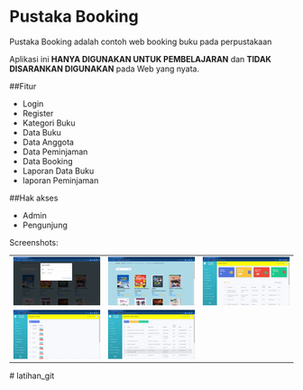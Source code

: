 # Pustaka Booking
Pustaka Booking adalah contoh web booking buku pada perpustakaan

Aplikasi ini **HANYA DIGUNAKAN UNTUK PEMBELAJARAN** dan **TIDAK DISARANKAN DIGUNAKAN** pada Web yang nyata.

##Fitur
- Login
- Register
-	Kategori Buku
- Data Buku
- Data Anggota
- Data Peminjaman
- Data Booking
- Laporan Data Buku
- laporan Peminjaman

##Hak akses
- Admin
- Pengunjung

Screenshots:<br>
<table style={border:"none"}><tr>
<td><img src="https://github.com/SaifulDA/pustaka-booking/blob/36b85632eb8bbb7de5ed8aa422a347eff28b8a10/Screenshoot/pustaka1.jpg" alt="Screenshot 1"/></td>
<td><img src="https://github.com/SaifulDA/pustaka-booking/blob/36b85632eb8bbb7de5ed8aa422a347eff28b8a10/Screenshoot/pustaka2.jpg" alt="Screenshot 2"/></td>
<td><img src="https://github.com/SaifulDA/pustaka-booking/blob/36b85632eb8bbb7de5ed8aa422a347eff28b8a10/Screenshoot/pustaka3.jpg" alt="Screenshot 3"/></td>
</tr>
<tr>
<td><img src="https://github.com/SaifulDA/pustaka-booking/blob/36b85632eb8bbb7de5ed8aa422a347eff28b8a10/Screenshoot/pustaka4.jpg" alt="Screenshot 4"/></td>
<td><img src="https://github.com/SaifulDA/pustaka-booking/blob/36b85632eb8bbb7de5ed8aa422a347eff28b8a10/Screenshoot/pustaka5.jpg" alt="Screenshot 5"/></td>




</tr>

</table>
# latihan_git
